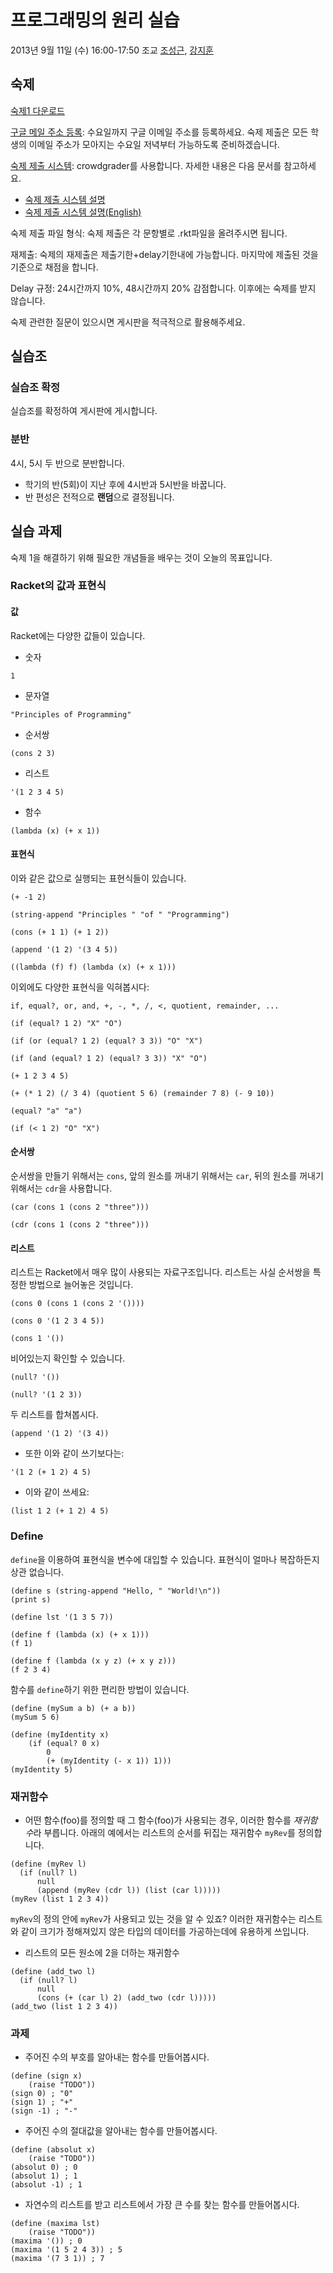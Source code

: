 # 프로그래밍의 원리 실습 #

2013년 9월 11일 (수) 16:00-17:50
조교 [조성근](http://ropas.snu.ac.kr/~skcho), [강지훈](http://ropas.snu.ac.kr/~jhkang)

## 숙제 ##

[숙제1 다운로드](http://ropas.snu.ac.kr/~kwang/4190.210/13/hw1.pdf)

[구글 메일 주소 등록](https://docs.google.com/forms/d/1qfm9xJmWguqvm1dFZc4X0L3RGHArKltmV7-CQThwH5Y/viewform): 수요일까지 구글 이메일 주소를 등록하세요.
숙제 제출은 모든 학생의 이메일 주소가 모아지는 수요일 저녁부터 가능하도록 준비하겠습니다.

[숙제 제출 시스템](http://www.crowdgrader.org/): crowdgrader를 사용합니다.
자세한 내용은 다음 문서를 참고하세요.

* [숙제 제출 시스템 설명](https://github.com/lunaticas/pp-material/blob/master/crowdgrader/crowdgrader.md)
* [숙제 제출 시스템 설명(English)](https://github.com/lunaticas/pp-material/blob/master/crowdgrader/crowdgrader_en.md)

숙제 제출 파일 형식: 숙제 제출은 각 문항별로 .rkt파일을 올려주시면 됩니다.

재제출: 숙제의 재제출은 제출기한+delay기한내에 가능합니다. 마지막에 제출된 것을 기준으로 채점을 합니다.

Delay 규정: 24시간까지 10%, 48시간까지 20% 감점합니다. 이후에는 숙제를 받지 않습니다.

숙제 관련한 질문이 있으시면 게시판을 적극적으로 활용해주세요.

## 실습조 ##

### 실습조 확정 ###

실습조를 확정하여 게시판에 게시합니다.

### 분반 ###

4시, 5시 두 반으로 분반합니다.
* 학기의 반(5회)이 지난 후에 4시반과 5시반을 바꿉니다.
* 반 편성은 전적으로 **랜덤**으로 결정됩니다.

## 실습 과제 ##

숙제 1을 해결하기 위해 필요한 개념들을 배우는 것이 오늘의 목표입니다.

### Racket의 값과 표현식 ###

#### 값 ####

Racket에는 다양한 값들이 있습니다.

* 숫자
```racket
1
```

* 문자열
```racket
"Principles of Programming"
```

* 순서쌍
```racket
(cons 2 3)
```

* 리스트
```racket
'(1 2 3 4 5)
```

* 함수
```racket
(lambda (x) (+ x 1))
```

#### 표현식 ####

이와 같은 값으로 실행되는 표현식들이 있습니다.

```racket
(+ -1 2)
```

```racket
(string-append "Principles " "of " "Programming")
```

```racket
(cons (+ 1 1) (+ 1 2))
```

```racket
(append '(1 2) '(3 4 5))
```

```racket
((lambda (f) f) (lambda (x) (+ x 1)))
```

이외에도 다양한 표현식을 익혀봅시다:
```racket
if, equal?, or, and, +, -, *, /, <, quotient, remainder, ...
```

```racket
(if (equal? 1 2) "X" "O")
```

```racket
(if (or (equal? 1 2) (equal? 3 3)) "O" "X")
```

```racket
(if (and (equal? 1 2) (equal? 3 3)) "X" "O")
```

```racket
(+ 1 2 3 4 5)
```

```racket
(+ (* 1 2) (/ 3 4) (quotient 5 6) (remainder 7 8) (- 9 10))
```

```racket
(equal? "a" "a")
```

```racket
(if (< 1 2) "O" "X")
```

#### 순서쌍 ####

순서쌍을 만들기 위해서는 ```cons```, 앞의 원소를 꺼내기 위해서는
```car```, 뒤의 원소를 꺼내기 위해서는 ```cdr```을 사용합니다.

```racket
(car (cons 1 (cons 2 "three")))
```

```racket
(cdr (cons 1 (cons 2 "three")))
```

#### 리스트 ####

리스트는 Racket에서 매우 많이 사용되는 자료구조입니다. 리스트는 사실
순서쌍을 특정한 방법으로 늘어놓은 것입니다.

```racket
(cons 0 (cons 1 (cons 2 '())))
```

```racket
(cons 0 '(1 2 3 4 5))
```

```racket
(cons 1 '())
```

비어있는지 확인할 수 있습니다.

```racket
(null? '())
```

```racket
(null? '(1 2 3))
```

두 리스트를 합쳐봅시다.

```racket
(append '(1 2) '(3 4))
```

* 또한 이와 같이 쓰기보다는:
```racket
'(1 2 (+ 1 2) 4 5)
```

* 이와 같이 쓰세요:
```racket
(list 1 2 (+ 1 2) 4 5)
```

### Define ###


```define```을 이용하여 표현식을 변수에 대입할 수 있습니다. 표현식이
얼마나 복잡하든지 상관 없습니다.

```racket
(define s (string-append "Hello, " "World!\n"))
(print s)
```

```racket
(define lst '(1 3 5 7))
```

```racket
(define f (lambda (x) (+ x 1)))
(f 1)
```

```racket
(define f (lambda (x y z) (+ x y z)))
(f 2 3 4)
```

함수를 ```define```하기 위한 편리한 방법이 있습니다.

```racket
(define (mySum a b) (+ a b))
(mySum 5 6)
```

```racket
(define (myIdentity x)
	(if (equal? 0 x)
		0
		(+ (myIdentity (- x 1)) 1)))
(myIdentity 5)
```

### 재귀함수 ###

* 어떤 함수(foo)를 정의할 때 그 함수(foo)가 사용되는 경우, 이러한
  함수를 *재귀함수*라 부릅니다.  아래의 예에서는 리스트의 순서를 뒤집는
  재귀함수 `myRev`를 정의합니다.
  
```racket
(define (myRev l)
  (if (null? l)
      null
      (append (myRev (cdr l)) (list (car l)))))
(myRev (list 1 2 3 4))
```

  `myRev`의 정의 안에 `myRev`가 사용되고 있는 것을 알 수 있죠?  이러한
  재귀함수는 리스트와 같이 크기가 정해져있지 않은 타입의 데이터를
  가공하는데에 유용하게 쓰입니다.
  
* 리스트의 모든 원소에 2을 더하는 재귀함수

```racket
(define (add_two l)
  (if (null? l)
      null
      (cons (+ (car l) 2) (add_two (cdr l)))))
(add_two (list 1 2 3 4))
```

### 과제 ###

* 주어진 수의 부호를 알아내는 함수를 만들어봅시다.

```racket
(define (sign x)
    (raise "TODO"))
(sign 0) ; "0"
(sign 1) ; "+"
(sign -1) ; "-"
```

* 주어진 수의 절대값을 알아내는 함수를 만들어봅시다.

```racket
(define (absolut x)
    (raise "TODO"))
(absolut 0) ; 0
(absolut 1) ; 1
(absolut -1) ; 1
```

* 자연수의 리스트를 받고 리스트에서 가장 큰 수를 찾는 함수를 만들어봅시다.

```racket
(define (maxima lst)
    (raise "TODO"))
(maxima '()) ; 0
(maxima '(1 5 2 4 3)) ; 5
(maxima '(7 3 1)) ; 7
```
